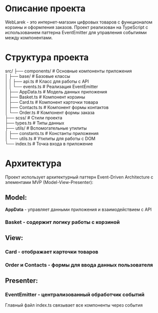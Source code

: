 # Описание проекта
WebLarek - это интернет-магазин цифровых товаров с функционалом корзины и оформления заказов. Проект реализован на TypeScript с использованием паттерна EventEmitter для управления событиями между компонентами.

# Структура проекта
src/
├── components/              # Основные компоненты приложения  
│   ├── base/                # Базовые классы  
│   │   ├── api.ts           # Класс для работы с API  
│   │   └── events.ts        # Реализация EventEmitter  
│   ├── AppData.ts           # Модель данных приложения  
│   ├── Basket.ts            # Компонент корзины  
│   ├── Card.ts              # Компонент карточки товара  
│   ├── Contacts.ts          # Компонент формы контактов  
│   └── Order.ts             # Компонент формы заказа  
├── scss/                    # Стили проекта  
├── types.ts                 # Типы данных  
├── utils/                   # Вспомогательные утилиты  
│   ├── constants.ts         # Константы приложения  
│   └── utils.ts             # Утилиты для работы с DOM  
└── index.ts                 # Точка входа в приложение  

# Архитектура
Проект использует архитектурный паттерн Event-Driven Architecture с элементами MVP (Model-View-Presenter):
## Model:
**AppData** - управляет данными приложения и взаимодействием с API
### Basket - содержит логику работы с корзиной

## View:
### Card - отображает карточки товаров
### Order и Contacts - формы для ввода данных пользователя

## Presenter:
### EventEmitter - централизованный обработчик событий
Главный файл index.ts связывает все компоненты через события
